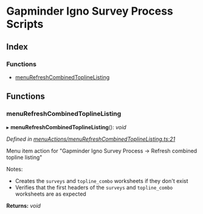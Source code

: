 
# Gapminder Igno Survey Process Scripts

## Index

### Functions

* [menuRefreshCombinedToplineListing](README.md#menurefreshcombinedtoplinelisting)

## Functions

###  menuRefreshCombinedToplineListing

▸ **menuRefreshCombinedToplineListing**(): *void*

*Defined in [menuActions/menuRefreshCombinedToplineListing.ts:21](https://github.com/Gapminder/gapminder-igno-survey-process-scripts/blob/v0.0.0/src/menuActions/menuRefreshCombinedToplineListing.ts#L21)*

Menu item action for "Gapminder Igno Survey Process -> Refresh combined topline listing"

Notes:
- Creates the `surveys` and `topline_combo` worksheets if they don't exist
- Verifies that the first headers of the `surveys` and `topline_combo` worksheets are as expected

**Returns:** *void*
